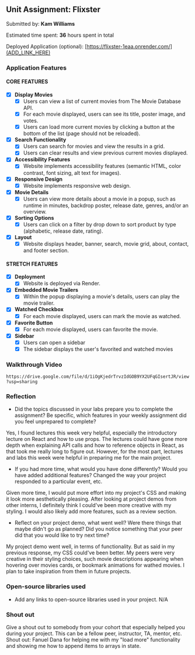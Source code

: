 ## Unit Assignment: Flixster

Submitted by: **Kam Williams**

Estimated time spent: **36** hours spent in total

Deployed Application (optional): [https://flixster-1eaa.onrender.com/](ADD_LINK_HERE)

### Application Features

#### CORE FEATURES


- [x] **Display Movies**
  - [x] Users can view a list of current movies from The Movie Database API.
  - [x] For each movie displayed, users can see its title, poster image, and votes.
  - [x] Users can load more current movies by clicking a button at the bottom of the list (page should not be reloaded).
- [x] **Search Functionality**
  - [x] Users can search for movies and view the results in a grid.
  - [x] Users can clear results and view previous current movies displayed.
- [x] **Accessibility Features**
  - [x] Website implements accessibility features (semantic HTML, color contrast, font sizing, alt text for images).
- [x] **Responsive Design**
  - [x] Website implements responsive web design.
- [x] **Movie Details**
  - [x] Users can view more details about a movie in a popup, such as runtime in minutes, backdrop poster, release date, genres, and/or an overview.
- [x] **Sorting Options**
  - [x] Users can click on a filter by drop down to sort product by type (alphabetic, release date, rating).
- [x] **Layout**
  - [x] Website displays header, banner, search, movie grid, about, contact, and footer section.

#### STRETCH FEATURES

- [x] **Deployment**
  - [x] Website is deployed via Render.
- [x] **Embedded Movie Trailers**
  - [x] Within the popup displaying a movie's details, users can play the movie trailer.
- [x] **Watched Checkbox**
  - [x] For each movie displayed, users can mark the movie as watched.
- [x] **Favorite Button**
  - [x] For each movie displayed, users can favorite the movie.
- [x] **Sidebar**
  - [x] Users can open a sidebar
  - [x] The sidebar displays the user's favorited and watched movies

### Walkthrough Video

`https://drive.google.com/file/d/1iOgKjedrTrvzIdGOB9YX2UFqGIsertJR/view?usp=sharing`

### Reflection

* Did the topics discussed in your labs prepare you to complete the assignment? Be specific, which features in your weekly assignment did you feel unprepared to complete?

Yes, I found lectures this week very helpful, especially the introductory lecture on React and how to use props. The lectures could have gone more depth when explaining API calls and how to reference objects in React, as that took me really long to figure out. However, for the most part, lectures and labs this week were helpful in preparing me for the main project.

* If you had more time, what would you have done differently? Would you have added additional features? Changed the way your project responded to a particular event, etc.
  
Given more time, I would put more effort into my project's CSS and making it look more aesthetically pleasing. After looking at project demos from other interns, I definitely think I could've been more creative with my styling. I would also likely add more features, such as a review section. 

* Reflect on your project demo, what went well? Were there things that maybe didn't go as planned? Did you notice something that your peer did that you would like to try next time?

My project demo went well, in terms of functionality. But as said in my previous response, my CSS could've been better. My peers were very creative in their styling choices, such movie descriptions appearing when hovering over movies cards, or bookmark animations for wathed movies. I plan to take inspiration from them in future projects.

### Open-source libraries used

- Add any links to open-source libraries used in your project. N/A

### Shout out

Give a shout out to somebody from your cohort that especially helped you during your project. This can be a fellow peer, instructor, TA, mentor, etc.
Shout out: Fanuel Dana for helping me with my "load more" functionality and showing me how to append items to arrays in state.

